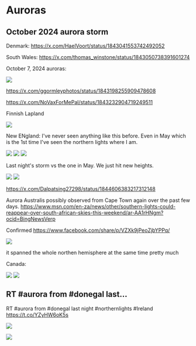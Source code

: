 # Auroras

## October 2024 aurora storm

Denmark: https://x.com/HaelVoort/status/1843041553742492052

South Wales: https://x.com/thomas_winstone/status/1843050738391601274

October 7, 2024 auroras:

![](img/241007-auroras.jpg)

https://x.com/ggormleyphotos/status/1843198255909478608

https://x.com/NoVaxForMePal/status/1843232904719249511

Finnish Lapland

![](img/auroras-finnish.jpg)

New ENgland: I've never seen anything like this before. Even in May which is the 1st time I've seen the northern lights where I am.

![](img/new-england-aurora1.jpg)
![](img/new-england-aurora2.jpg)
![](img/england3.jpg)

Last night's storm vs the one in May. We just hit new heights.

![](img/aurora-data.jpg)
![](img/aurora-data2.jpg)

https://x.com/Dalpatsing27298/status/1844606383217312148

Aurora Australis possibly observed from Cape Town again over the past few days.
https://www.msn.com/en-za/news/other/southern-lights-could-reappear-over-south-african-skies-this-weekend/ar-AA1rHNgm?ocid=BingNewsVerp

Confirmed
https://www.facebook.com/share/p/VZXk9jPeoZjbYPPq/

![](img/aurora-cape-town.jpg)

it spanned the whole northen hemisphere at the same time pretty much

Canada:

![](img/canada-aurora.jpg)
![](img/canada-aurora2.jpg)

## RT #aurora from #donegal last...

RT #aurora from #donegal last night #northernlights #Ireland https://t.co/YZyHW6oK5s

![](img/1843246382704202219-GZRbC5OWAAAD4Ms.jpg)

![](img/1843246382704202219-GZRbC5gW8AABPlU.jpg)
